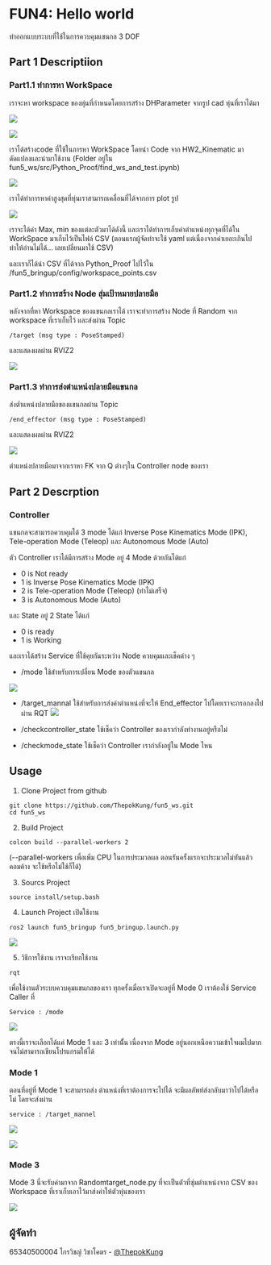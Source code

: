 
# FUN4: Hello world

ทำออกแบบระบบที่ใช้ในการควบคุมแขนกล 3 DOF

## Part 1 Descriptiion

### Part1.1 ทำการหา WorkSpace
เราจะหา workspace ของหุ่นที่กำหนดโดยการสร้าง DHParameter จากรูป cad หุ่นที่เราได้มา

![](image/robot1.png)


![](image/DP-raram.png)


เราได้สร้างcode ที่ใช้ในการหา WorkSpace โดยนำ Code จาก HW2_Kinematic มาดัดแปลงและนำมาใช้งาน
(Folder อยู่ใน fun5_ws/src/Python_Proof/find_ws_and_test.ipynb)

![](image/1-3.gif)

เราได้ทำการหาค่าสูงสุดที่หุ่นเราสามารถเคลื่อนที่ได้จากการ plot รูป

![](image/1-4.png)

เราจะได้ค่า Max, min ของแต่ละตัวมาได้ดังนี้
และเราได้ทำการเก็บค่าตำแหน่งทุกจุดที่ได้ใน WorkSpace มาเก็บไว้เป็นไฟล์ CSV (ตอนแรกผู้จัดทำจะใช้ yaml แต่เนื่องจากค่าเยอะเกินไปทำให้อ่านไม่ได้... เลยเปลี่ยนมาใช้ CSV)

และเราก็ได้นำ CSV ที่ได้จาก Python_Proof ไปไว้ใน /fun5_bringup/config/workspace_points.csv

### Part1.2 ทำการสร้าง Node สุ่มเป้าหมายปลายมือ
หลังจากที่หา Workspace ของแขนกลเราได้ เราจะทำการสร้าง Node ที่ Random จาก workspace ที่เราเก็บไว้ และส่งผ่าน Topic 
```topic
/target (msg type : PoseStamped)
```
และแสดงผลผ่าน RVIZ2

![](image/1-6.png)


### Part1.3 ทำการส่งตำแหน่งปลายมือแขนกล

ส่งต่ำแหน่งปลายมือของแขนกลผ่าน Topic 
```Topic
/end_effector (msg type : PoseStamped)
```
และแสดงผลผ่าน RVIZ2


![](image/1-5.png)


ตำแหน่งปลายมือมาจากเราหา FK จาก Q ต่างๆใน Controller node ของเรา
## Part 2 Descrption

### Controller
แขนกลจะสามารถควบคุมได้ 3 mode ได้แก่ Inverse Pose Kinematics Mode (IPK), Tele-operation
Mode (Teleop) และ Autonomous Mode (Auto)

ตัว Controller เราได้มีการสร้าง Mode อยู่ 4 Mode ด้วยกันได้แก่
* 0 is Not ready
* 1 is Inverse Pose Kinematics Mode (IPK)
* 2 is Tele-operation Mode (Teleop) (ทำไม่เสร็จ)
* 3 is Autonomous Mode (Auto)

และ State อยู่ 2 State ได้แก่
* 0 is ready
* 1 is Working

และเราได้สร้าง Service ที่ใช้คุยกันระหว่าง Node ควบคุมและเช็คต่าง ๆ 

* /mode ใช้สำหรับการเปลี่ยน Mode ของตัวแขนกล

![](image/2-1.gif)

* /target_mannal ใช้สำหรับการส่งค่าตำแหน่งที่จะให้ End_effector ไปโดยเราจะกรอกลงไปผ่าน RQT
![](image/2-2.png)


* /checkcontroller_state ใช้เช็คว่า Controller ของเรากำลังทำงานอยู่หรือไม่

* /checkmode_state ใช้เช็คว่า Controller เรากำลังอยู่ใน Mode ไหน

## Usage

1. Clone Project from github
```git clone
git clone https://github.com/ThepokKung/fun5_ws.git
cd fun5_ws 
```
2. Build Project
```colon build 
colcon build --parallel-workers 2 
```
(--parallel-workers เพื่อเพิ่ม CPU ในการประมวลผล ตอนรันครั้งแรกจะประมวลไม่ทันแล้วคอมค้าง จะใช้หรือไม่ใช้ก็ได้) 

3. Sourcs Project
```source project
source install/setup.bash 
```

4. Launch Project
เปิดใช้งาน
```launch 
ros2 launch fun5_bringup fun5_bringup.launch.py
```

![](image/3-1.gif)

5. วิธีการใช้งาน
เราจะเรียกใช้งาน 
```
rqt
```
เพื่อใช้งานตัวระบบควบคุมแขนกลของเรา
ทุกครั้งเมื่อเราเปิดจะอยู่ที่ Mode 0 เราต้องใช้ Service Caller ที่ 
```
Service : /mode
```

![](image/3-2.png)


ตรงนี้เราจะเลือกได้แค่ Mode 1 และ 3 เท่านั้้น
เนื่องจาก Mode อยู่นอกเหนือความเข้าใจผมไปมากจนไม่สามารถเขียนโปรแกรมให้ได้

### Mode 1

ตอนที่อยู่ที่ Mode 1 จะสามารถส่ง ตำแหน่งที่เราต้องการจะไปได้ จะมีผลลัพท์ส่งกลับมาว่าไปได้หรือไม่ โดยจะส่งผ่าน 
```
service : /target_mannel
```

![](image/3-3.png)

![](image/3-4.png)

### Mode 3

Mode 3 นี่จะรับค่ามาจาก Randomtarget_node.py ที่จะเป็นตัวที่ซุ่มตำแหน่งจาก CSV ของ Workspace ที่เราเก็บเอาไว้มาส่งค่าให้ตัวหุ่นของเรา

![](image/3-5.gif)


## ผู้จัดทำ

65340500004 ไกรวิชญ์ วิชาโคตร - [@ThepokKung](https://www.github.com/ThepokKung)


